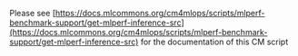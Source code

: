 Please see [https://docs.mlcommons.org/cm4mlops/scripts/mlperf-benchmark-support/get-mlperf-inference-src](https://docs.mlcommons.org/cm4mlops/scripts/mlperf-benchmark-support/get-mlperf-inference-src) for the documentation of this CM script
